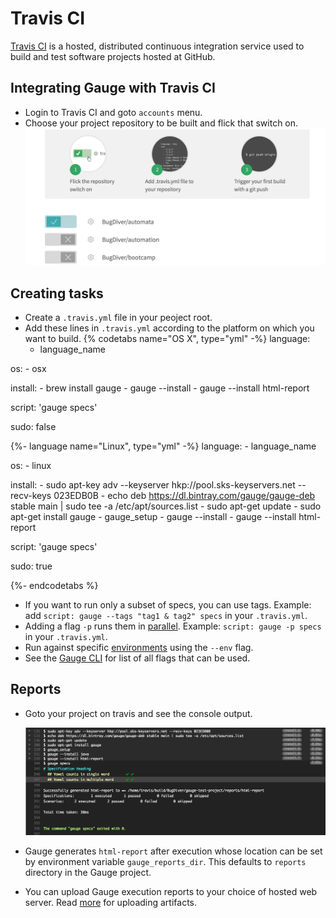 # Travis CI
[Travis CI](https://travis-ci.org/) is a hosted, distributed continuous integration service used to build and test software projects hosted at GitHub.


## Integrating Gauge with Travis CI
* Login to Travis CI and goto ```accounts``` menu.
* Choose your project repository to be built and flick that switch on.
    ![accounts](images/travis_account.png "accounts")

## Creating tasks

* Create a ```.travis.yml``` file in your peoject root.
* Add these lines in ```.travis.yml``` according to the platform on which you want to build. 
{% codetabs name="OS X", type="yml" -%}
language:
    - language_name

os:
    - osx

install:
    - brew install gauge
    - gauge --install <language>
    - gauge --install html-report

script: 'gauge specs'


sudo: false

{%- language name="Linux", type="yml" -%}
language:
    - language_name

os:
    - linux

install:
    - sudo apt-key adv --keyserver hkp://pool.sks-keyservers.net --recv-keys 023EDB0B
    - echo deb https://dl.bintray.com/gauge/gauge-deb stable main | sudo tee -a /etc/apt/sources.list
    - sudo apt-get update
    - sudo apt-get install gauge
    - gauge_setup
    - gauge --install <language>
    - gauge --install html-report 

script: 'gauge specs'

sudo: true

{%- endcodetabs %}
* If you want to run only a subset of specs, you can use tags.
    Example: add ```script: gauge --tags "tag1 & tag2" specs``` in your ```.travis.yml```.
* Adding a flag ```-p``` runs them in [parallel](../execution_types/parallel_execution.md).
    Example: ```script: gauge -p specs``` in your ```.travis.yml```.
* Run against specific [environments](../managing_environments.md) using the ```--env``` flag.
* See the [Gauge CLI](../../cli/README.md) for list of all flags that can be used.

## Reports
* Goto your project on travis and see the console output.

    ![console](images/travis_console.png "console output")

* Gauge generates ```html-report``` after execution whose location can be set by environment variable ```gauge_reports_dir```. This defaults to ```reports``` directory in the Gauge project.

* You can upload Gauge execution reports to your choice of hosted web server. Read [more](https://docs.travis-ci.com/user/uploading-artifacts/) for uploading artifacts.